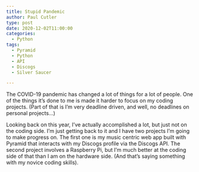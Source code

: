 ```yaml
---
title: Stupid Pandemic
author: Paul Cutler
type: post
date: 2020-12-02T11:00:00
categories:
  - Python
tags:
  - Pyramid
  - Python
  - API
  - Discogs
  - Silver Saucer

---
```

The COVID-19 pandemic has changed a lot of things for a lot of people. One of the things it’s done to me is made it
harder to focus on my coding projects.  (Part of that is I’m very deadline driven, and well, no deadlines on personal
projects…)

Looking back on this year, I’ve actually accomplished a lot, but just not on the coding side. I’m just getting back to
it and I have two projects I’m going to make progress on. The first one is my music centric web app built with Pyramid
that interacts with my Discogs profile via the Discogs API. The second project involves a Raspberry Pi, but I’m much
better at the coding side of that than I am on the hardware side. (And that’s saying something with my novice coding
skills).
